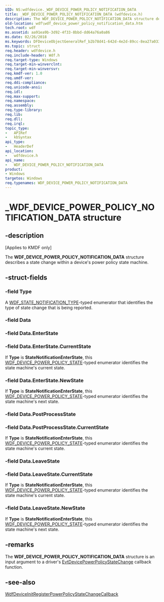 ```yaml
---
UID: NS:wdfdevice._WDF_DEVICE_POWER_POLICY_NOTIFICATION_DATA
title: _WDF_DEVICE_POWER_POLICY_NOTIFICATION_DATA (wdfdevice.h)
description: The WDF_DEVICE_POWER_POLICY_NOTIFICATION_DATA structure describes a state change within a device's power policy state machine.
old-location: wdf\wdf_device_power_policy_notification_data.htm
tech.root: wdf
ms.assetid: aa91ea9b-3d92-4f33-8bbd-dd64a76a0a86
ms.date: 02/26/2018
ms.keywords: DFDeviceObjectGeneralRef_b2b78d41-642d-4e2d-89cc-8ea27a033c77.xml, WDF_DEVICE_POWER_POLICY_NOTIFICATION_DATA, WDF_DEVICE_POWER_POLICY_NOTIFICATION_DATA structure, _WDF_DEVICE_POWER_POLICY_NOTIFICATION_DATA, kmdf.wdf_device_power_policy_notification_data, wdf.wdf_device_power_policy_notification_data, wdfdevice/WDF_DEVICE_POWER_POLICY_NOTIFICATION_DATA
ms.topic: struct
req.header: wdfdevice.h
req.include-header: Wdf.h
req.target-type: Windows
req.target-min-winverclnt: 
req.target-min-winversvr: 
req.kmdf-ver: 1.0
req.umdf-ver: 
req.ddi-compliance: 
req.unicode-ansi: 
req.idl: 
req.max-support: 
req.namespace: 
req.assembly: 
req.type-library: 
req.lib: 
req.dll: 
req.irql: 
topic_type:
-	APIRef
-	kbSyntax
api_type:
-	HeaderDef
api_location:
-	wdfdevice.h
api_name:
-	WDF_DEVICE_POWER_POLICY_NOTIFICATION_DATA
product:
- Windows
targetos: Windows
req.typenames: WDF_DEVICE_POWER_POLICY_NOTIFICATION_DATA
---
```


# _WDF_DEVICE_POWER_POLICY_NOTIFICATION_DATA structure


## -description


<p class="CCE_Message">[Applies to KMDF only]</p>

The <b>WDF_DEVICE_POWER_POLICY_NOTIFICATION_DATA</b> structure describes a state change within a device's power policy state machine.


## -struct-fields




### -field Type

A <a href="https://msdn.microsoft.com/library/windows/hardware/ff552513">WDF_STATE_NOTIFICATION_TYPE</a>-typed enumerator that identifies the type of state change that is being reported.


### -field Data


### -field Data.EnterState


### -field Data.EnterState.CurrentState

If <b>Type</b> is <b>StateNotificationEnterState</b>, this <a href="https://msdn.microsoft.com/library/windows/hardware/ff551275">WDF_DEVICE_POWER_POLICY_STATE</a>-typed enumerator identifies the state machine's current state.


### -field Data.EnterState.NewState

If <b>Type</b> is <b>StateNotificationEnterState</b>, this <a href="https://msdn.microsoft.com/library/windows/hardware/ff551275">WDF_DEVICE_POWER_POLICY_STATE</a>-typed enumerator identifies the state machine's next state.


### -field Data.PostProcessState


### -field Data.PostProcessState.CurrentState

If <b>Type</b> is <b>StateNotificationEnterState</b>, this <a href="https://msdn.microsoft.com/library/windows/hardware/ff551275">WDF_DEVICE_POWER_POLICY_STATE</a>-typed enumerator identifies the state machine's current state.


### -field Data.LeaveState


### -field Data.LeaveState.CurrentState

If <b>Type</b> is <b>StateNotificationEnterState</b>, this <a href="https://msdn.microsoft.com/library/windows/hardware/ff551275">WDF_DEVICE_POWER_POLICY_STATE</a>-typed enumerator identifies the state machine's current state.


### -field Data.LeaveState.NewState

If <b>Type</b> is <b>StateNotificationEnterState</b>, this <a href="https://msdn.microsoft.com/library/windows/hardware/ff551275">WDF_DEVICE_POWER_POLICY_STATE</a>-typed enumerator identifies the state machine's next state.


## -remarks



The <b>WDF_DEVICE_POWER_POLICY_NOTIFICATION_DATA</b> structure is an input argument to a driver's <a href="https://msdn.microsoft.com/91432773-3255-4feb-a6f4-c24da4486703">EvtDevicePowerPolicyStateChange</a> callback function.




## -see-also




<a href="https://msdn.microsoft.com/library/windows/hardware/ff546066">WdfDeviceInitRegisterPowerPolicyStateChangeCallback</a>
 

 

